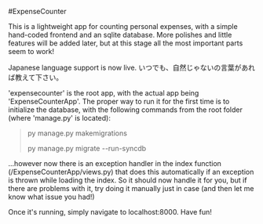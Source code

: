 #ExpenseCounter

This is a lightweight app for counting personal expenses, with a simple hand-coded frontend and an sqlite database. More polishes and little features will be added later, but at this stage all the most important parts seem to work!

Japanese language support is now live. いつでも、自然じゃないの言葉があれば教えて下さい。

'expensecounter' is the root app, with the actual app being 'ExpenseCounterApp'. The proper way to run it for the first time is to initialize the database, with the following commands from the root folder (where 'manage.py' is located):
>py manage.py makemigrations
>
>py manage.py migrate --run-syncdb

...however now there is an exception handler in the index function (/ExpenseCounterApp/views.py) that does this automatically if an exception is thrown while loading the index. So it should now handle it for you, but if there are problems with it, try doing it manually just in case (and then let me know what issue you had!)

Once it's running, simply navigate to localhost:8000. Have fun!
